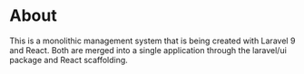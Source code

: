 # About
This is a monolithic management system that is being created with Laravel 9 and React.
Both are merged into a single application through the laravel/ui package and React scaffolding.

